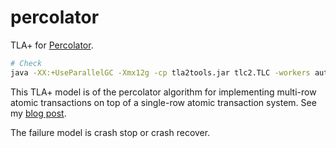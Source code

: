 # percolator

TLA+ for [Percolator](https://research.google/pubs/pub36726/).

```bash
# Check
java -XX:+UseParallelGC -Xmx12g -cp tla2tools.jar tlc2.TLC -workers auto spec.tla
```

This TLA+ model is of the percolator algorithm for implementing multi-row atomic transactions on top of a single-row atomic transaction system. See my [blog post](https://danwt.github.io/256107470762584521452889353055328985483).

The failure model is crash stop or crash recover.
